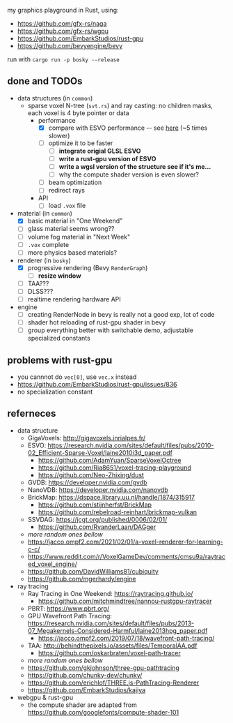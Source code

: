 my graphics playground in Rust, using:

* https://github.com/gfx-rs/naga
* https://github.com/gfx-rs/wgpu
* https://github.com/EmbarkStudios/rust-gpu
* https://github.com/bevyengine/bevy

run with `cargo run -p bosky --release`

## done and TODOs

* data structures (in `common`)
    * sparse voxel N-tree (`svt.rs`) and ray casting: no children masks, each voxel is 4 byte pointer or data
        * performance
            * [X] compare with ESVO performance -- see [here](crates/common/SVT_PERF.md) (~5 times slower)
            * [ ] optimize it to be faster
                * [ ] **integrate origial GLSL ESVO**
                * [ ] **write a rust-gpu version of ESVO**
                * [ ] **write a wgsl version of the structure see if it's me...**
                * [ ] why the compute shader version is even slower?
            * [ ] beam optimization
            * [ ] redirect rays
        * API
            * [ ] load `.vox` file
* material (in `common`)
    * [X] basic material in "One Weekend"
    * [ ] glass material seems wrong??
    * [ ] volume fog material in "Next Week"
    * [ ] `.vox` complete
    * [ ] more physics based materials?
* renderer (in `bosky`)
    * [X] progressive rendering (Bevy `RenderGraph`)
        * [ ] **resize window**
    * [ ] TAA???
    * [ ] DLSS???
    * [ ] realtime rendering hardware API
* engine
    * [ ] creating RenderNode in bevy is really not a good exp, lot of code
    * [ ] shader hot reloading of rust-gpu shader in bevy
    * [ ] group everything better with switchable demo, adjustable specialized constants

## problems with rust-gpu

* you cannnot do `vec[0]`, use `vec.x` instead
* https://github.com/EmbarkStudios/rust-gpu/issues/836
* no specialization constant


## referneces

* data structure
    * GigaVoxels: http://gigavoxels.inrialpes.fr/
    * ESVO: https://research.nvidia.com/sites/default/files/pubs/2010-02_Efficient-Sparse-Voxel/laine2010i3d_paper.pdf
        * https://github.com/AdamYuan/SparseVoxelOctree
        * https://github.com/Ria8651/voxel-tracing-playground
        * https://github.com/Neo-Zhixing/dust
    * GVDB: https://developer.nvidia.com/gvdb
    * NanoVDB: https://developer.nvidia.com/nanovdb
    * BrickMap: https://dspace.library.uu.nl/handle/1874/315917
        * https://github.com/stijnherfst/BrickMap
        * https://github.com/rebelroad-reinhart/brickmap-vulkan
    * SSVDAG: https://jcgt.org/published/0006/02/01/
        * https://github.com/RvanderLaan/DAGger
    * *more random ones bellow*
    * https://jacco.ompf2.com/2021/02/01/a-voxel-renderer-for-learning-c-c/
    * https://www.reddit.com/r/VoxelGameDev/comments/cmsu9a/raytraced_voxel_engine/
    * https://github.com/DavidWilliams81/cubiquity
    * https://github.com/mgerhardy/engine
* ray tracing
    * Ray Tracing in One Weekend: https://raytracing.github.io/
        * https://github.com/mitchmindtree/nannou-rustgpu-raytracer
    * PBRT: https://www.pbrt.org/
    * GPU Wavefront Path Tracing: https://research.nvidia.com/sites/default/files/pubs/2013-07_Megakernels-Considered-Harmful/laine2013hpg_paper.pdf
        * https://jacco.ompf2.com/2019/07/18/wavefront-path-tracing/
    * TAA: http://behindthepixels.io/assets/files/TemporalAA.pdf 
        * https://github.com/oskarbraten/voxel-path-tracer
    * *more random ones bellow*
    * https://github.com/gkjohnson/three-gpu-pathtracing
    * https://github.com/chunky-dev/chunky/
    * https://github.com/erichlof/THREE.js-PathTracing-Renderer
    * https://github.com/EmbarkStudios/kajiya
* webgpu & rust-gpu
    * the compute shader are adapted from https://github.com/googlefonts/compute-shader-101
